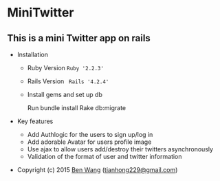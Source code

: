 # MiniTwitter
## This is a mini Twitter app on rails 
* Installation
  * Ruby Version
    `Ruby '2.2.3'`
  * Rails Version
    ` Rails '4.2.4'`
  * Install gems and set up db

     Run bundle install
     Rake db:migrate

* Key features
  * Add Authlogic for the users to sign up/log in
  * Add adorable Avatar for users profile image
  * Use ajax to allow users add/destroy their twitters asynchronously
  * Validation of the format of user and twitter information
* Copyright (c) 2015 [Ben Wang](https://github.com/tianhong92/Twitter_With_Authlogic.git) (<tianhong229@gmail.com>)
